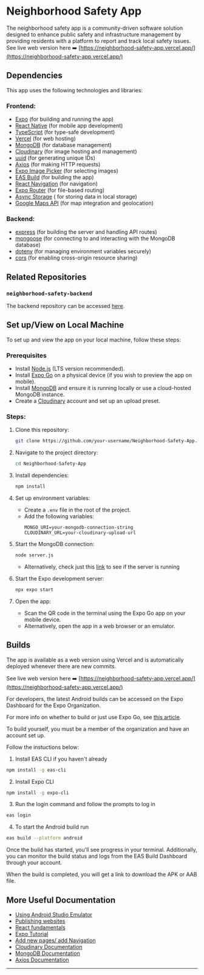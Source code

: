 # Neighborhood Safety App
The neighborhood safety app is a community-driven software solution designed to enhance public safety and infrastructure management by providing residents with a platform to report and track local safety issues.
See live web version here ➡️ [https://neighborhood-safety-app.vercel.app/](https://neighborhood-safety-app.vercel.app/)

## Dependencies

This app uses the following technologies and libraries:

### Frontend:

- [Expo](https://docs.expo.dev/) (for building and running the app)
- [React Native](https://reactnative.dev/) (for mobile app development)
- [TypeScript](https://www.typescriptlang.org/) (for type-safe development)
- [Vercel](https://vercel.com/) (for web hosting)
- [MongoDB](https://www.mongodb.com/) (for database management)
- [Cloudinary](https://cloudinary.com/) (for image hosting and management)
- [uuid](https://www.npmjs.com/package/uuid) (for generating unique IDs)
- [Axios](https://axios-http.com/) (for making HTTP requests)
- [Expo Image Picker](https://docs.expo.dev/versions/latest/sdk/imagepicker/) (for selecting images)
- [EAS Build](https://docs.expo.dev/build/introduction/) (for building the app)
- [React Navigation](https://reactnavigation.org/) (for navigation)
- [Expo Router](https://expo.github.io/router/docs) (for file-based routing)
- [Async Storage](https://react-native-async-storage.github.io/async-storage/docs/usage/) ( for storing data in local storage)
- [Google Maps API](https://developers.google.com/maps/documentation) (for map integration and geolocation)

### Backend: 
- [express](https://expressjs.com/) (for building the server and handling API routes)
- [mongoose](https://mongoosejs.com/) (for connecting to and interacting with the MongoDB database)
- [dotenv](https://www.npmjs.com/package/dotenv) (for managing environment variables securely)
- [cors](https://www.npmjs.com/package/cors) (for enabling cross-origin resource sharing)

## Related Repositories

### ```neighborhood-safety-backend```
The backend repository can be accessed [here](https://github.com/mrchow330/neighborhood-safety-backend).

## Set up/View on Local Machine

To set up and view the app on your local machine, follow these steps:
### Prerequisites

- Install [Node.js](https://nodejs.org/en) (LTS version recommended).
- Install [Expo Go](https://expo.dev/go) on a physical device (if you wish to preview the app on mobile).
- Install [MongoDB](https://www.mongodb.com/) and ensure it is running locally or use a cloud-hosted MongoDB instance.
- Create a [Cloudinary](https://cloudinary.com/) account and set up an upload preset.

### Steps:

1. Clone this repository:
   ```bash
   git clone https://github.com/your-username/Neighborhood-Safety-App.git
   ```

2. Navigate to the project directory:
   ```bash
   cd Neighborhood-Safety-App
   ```

3. Install dependencies:
   ```bash
   npm install
   ```

4. Set up environment variables:
   - Create a `.env` file in the root of the project.
   - Add the following variables:
     ```
     MONGO_URI=your-mongodb-connection-string
     CLOUDINARY_URL=your-cloudinary-upload-url
     ```


2. Start the MongoDB connection:
   ```bash
   node server.js
   ```
   - Alternatively, check just this [link](https://neighborhood-safety-backend.vercel.app/)
 to see if the server is running
 
6. Start the Expo development server:
   ```bash
   npx expo start
   ```

7. Open the app:
   - Scan the QR code in the terminal using the Expo Go app on your mobile device.
   - Alternatively, open the app in a web browser or an emulator.


## Builds

The app is available as a web version using Vercel and is automatically deployed whenever there are new commits. 

See live web version here ➡️ [https://neighborhood-safety-app.vercel.app/](https://neighborhood-safety-app.vercel.app/)

For developers, the latest Android builds can be accessed on the Expo Dashboard for the Expo Organization. 

For more info on whether to build or just use Expo Go, see [this article](https://expo.dev/blog/expo-go-vs-development-builds).

To build yourself, you must be a member of the organization and have an account set up.

Follow the instuctions below:

1. Install EAS CLI if you haven't already
```bash
npm install -g eas-cli
```
2. Install Expo CLI
```bash
npm install -g expo-cli
```
3. Run the login command and follow the prompts to log in
```bash
eas login
```
4. To start the Android build run
```bash
eas build --platform android
```
Once the build has started, you'll see progress in your terminal. Additionally, you can monitor the build status and logs from the EAS Build Dashboard through your account.

When the build is completed, you will get a link to download the APK or AAB file.

## More Useful Documentation

- [Using Android Studio Emulator](https://docs.expo.dev/workflow/android-studio-emulator/)
- [Publishing websites](https://docs.expo.dev/guides/publishing-websites/)
- [React fundamentals](https://reactnative.dev/docs/intro-react)
- [Expo Tutorial](https://docs.expo.dev/tutorial/introduction/)
- [Add new pages/ add Navigation](https://docs.expo.dev/tutorial/add-navigation/)
- [Cloudinary Documentation](https://cloudinary.com/documentation)
- [MongoDB Documentation](https://www.mongodb.com/docs/)
- [Axios Documentation](https://axios-http.com/docs/intro)

---


